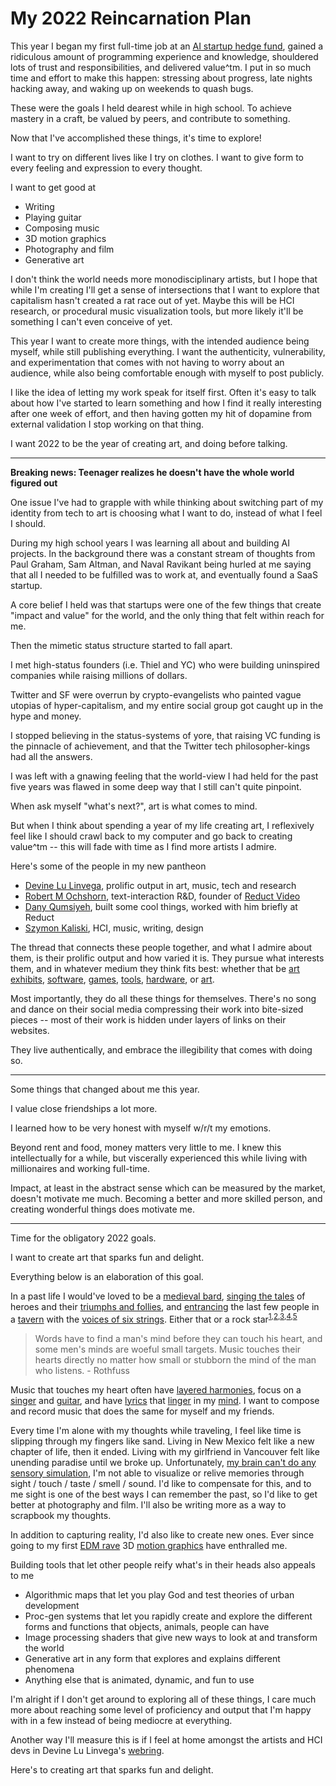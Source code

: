 # My 2022 Reincarnation Plan

This year I began my first full-time job at an [AI startup hedge fund](https://twitter.com/LiamHinzman/status/1341064191688364032?s=20), gained a ridiculous amount of programming experience and knowledge, shouldered lots of trust and responsibilities, and delivered value^tm. I put in so much time and effort to make this happen: stressing about progress, late nights hacking away, and waking up on weekends to quash bugs.

These were the goals I held dearest while in high school. To achieve mastery in a craft, be valued by peers, and contribute to something.

Now that I've accomplished these things, it's time to explore!

I want to try on different lives like I try on clothes. I want to give form to every feeling and expression to every thought.

I want to get good at

- Writing
- Playing guitar
- Composing music
- 3D motion graphics
- Photography and film
- Generative art

I don't think the world needs more monodisciplinary artists, but I hope that while I'm creating I'll get a sense of intersections that I want to explore that capitalism hasn't created a rat race out of yet. Maybe this will be HCI research, or procedural music visualization tools, but more likely it'll be something I can't even conceive of yet.

This year I want to create more things, with the intended audience being myself, while still publishing everything. I want the authenticity, vulnerability, and experimentation that comes with not having to worry about an audience, while also being comfortable enough with myself to post publicly.

I like the idea of letting my work speak for itself first. Often it's easy to talk about how I've started to learn something and how I find it really interesting after one week of effort, and then having gotten my hit of dopamine from external validation I stop working on that thing.

I want 2022 to be the year of creating art, and doing before talking.

---

**Breaking news: Teenager realizes he doesn't have the whole world figured out**

One issue I've had to grapple with while thinking about switching part of my identity from tech to art is choosing what I want to do, instead of what I feel I should.

During my high school years I was learning all about and building AI projects. In the background there was a constant stream of thoughts from Paul Graham, Sam Altman, and Naval Ravikant being hurled at me saying that all I needed to be fulfilled was to work at, and eventually found a SaaS startup.

A core belief I held was that startups were one of the few things that create "impact and value" for the world, and the only thing that felt within reach for me.

Then the mimetic status structure started to fall apart.

I met high-status founders (i.e. Thiel and YC) who were building uninspired companies while raising millions of dollars.

Twitter and SF were overrun by crypto-evangelists who painted vague utopias of hyper-capitalism, and my entire social group got caught up in the hype and money.

I stopped believing in the status-systems of yore, that raising VC funding is the pinnacle of achievement, and that the Twitter tech philosopher-kings had all the answers.

I was left with a gnawing feeling that the world-view I had held for the past five years was flawed in some deep way that I still can't quite pinpoint.

When ask myself "what's next?", art is what comes to mind.

But when I think about spending a year of my life creating art, I reflexively feel like I should crawl back to my computer and go back to creating value^tm -- this will fade with time as I find more artists I admire.

Here's some of the people in my new pantheon

- [Devine Lu Linvega](https://wiki.xxiivv.com/site/home.html), prolific output in art, music, tech and research
- [Robert M Ochshorn](https://rmozone.com/), text-interaction R&D, founder of [Reduct Video](https://reduct.video/)
- [Dany Qumsiyeh](https://qhex.org/), built some cool things, worked with him briefly at Reduct
- [Szymon Kaliski](https://szymonkaliski.com/), HCI, music, writing, design

The thread that connects these people together, and what I admire about them, is their prolific output and how varied it is. They pursue what interests them, and in whatever medium they think fits best: whether that be [art exhibits](https://rmozone.com/snapshots/2015/04/what-else.pdf), [software](https://wiki.xxiivv.com/site/roms.html), [games](https://wiki.xxiivv.com/site/games.html), [tools](https://szymonkaliski.com/projects/liveboard/), [hardware](http://lowerquality.com/desertjournalism/), or [art](https://wiki.xxiivv.com/site/dinaisth.html).

Most importantly, they do all these things for themselves. There's no song and dance on their social media compressing their work into bite-sized pieces -- most of their work is hidden under layers of links on their websites.

They live authentically, and embrace the illegibility that comes with doing so.

---

Some things that changed about me this year.

I value close friendships a lot more.

I learned how to be very honest with myself w/r/t my emotions.

Beyond rent and food, money matters very little to me. I knew this intellectually for a while, but viscerally experienced this while living with millionaires and working full-time.

Impact, at least in the abstract sense which can be measured by the market, doesn't motivate me much. Becoming a better and more skilled person, and creating wonderful things does motivate me.

---

Time for the obligatory 2022 goals.

I want to create art that sparks fun and delight.

Everything below is an elaboration of this goal.

In a past life I would've loved to be a [medieval bard](https://youtu.be/tmszYC0VPKM), [singing the tales](https://www.youtube.com/watch?v=uxfoa23skHg) of heroes and their [triumphs and follies](https://youtu.be/oFJ8ylnqAmg), and [entrancing](https://youtu.be/7gphiFVVtUI) the last few people in a [tavern](https://youtu.be/55HrV8XnN64) with the [voices of six strings](https://youtu.be/polw2YaLOXE). Either that or a rock star<sup>[1](https://youtu.be/JLCtH0KAY8Q),[2](https://youtu.be/sL16spEIAL8),[3](https://youtu.be/iTTPhTnND-g),[4](https://youtu.be/OkHD4OVjS4E),[5](https://youtu.be/9_gkpYORQLU)</sup>

> Words have to find a man's mind before they can touch his heart, and some men's minds are woeful small targets. Music touches their hearts directly no matter how small or stubborn the mind of the man who listens. - Rothfuss

Music that touches my heart often have [layered harmonies](https://youtu.be/4v3zyPEy-Po), focus on a [singer](https://youtu.be/8qGFAkyfjDU) and [guitar](https://youtu.be/1u8rIx65QgA), and have [lyrics](https://youtu.be/Gh8Gl2GwB6s) that [linger](https://youtu.be/YV9NrQvNEv4) in my [mind](https://youtu.be/NPXx0CcotWk). I want to compose and record music that does the same for myself and my friends.

Every time I'm alone with my thoughts while traveling, I feel like time is slipping through my fingers like sand. Living in New Mexico felt like a new chapter of life, then it ended. Living with my girlfriend in Vancouver felt like unending paradise until we broke up. Unfortunately, [my brain can't do any sensory simulation](https://en.wikipedia.org/wiki/Aphantasia), I'm not able to visualize or relive memories through sight / touch / taste / smell / sound. I'd like to compensate for this, and to me sight is one of the best ways I can remember the past, so I'd like to get better at photography and film. I'll also be writing more as a way to scrapbook my thoughts.

In addition to capturing reality, I'd also like to create new ones. Ever since going to my first [EDM rave](https://www.landistanaka.com/#/visual/odesza-a-moment-apart-tour/) 3D [motion graphics](https://www.behance.net/gallery/102496439/LEAGUE-OF-LEGENDS-ARCANE-Main-titles-pitch) have enthralled me.

Building tools that let other people reify what's in their heads also appeals to me

- Algorithmic maps that let you play God and test theories of urban development
- Proc-gen systems that let you rapidly create and explore the different forms and functions that objects, animals, people can have
- Image processing shaders that give new ways to look at and transform the world
- Generative art in any form that explores and explains different phenomena
- Anything else that is animated, dynamic, and fun to use

I'm alright if I don't get around to exploring all of these things, I care much more about reaching some level of proficiency and output that I'm happy with in a few instead of being mediocre at everything.

Another way I'll measure this is if I feel at home amongst the artists and HCI devs in Devine Lu Linvega's [webring](https://webring.xxiivv.com/).

Here's to creating art that sparks fun and delight.
